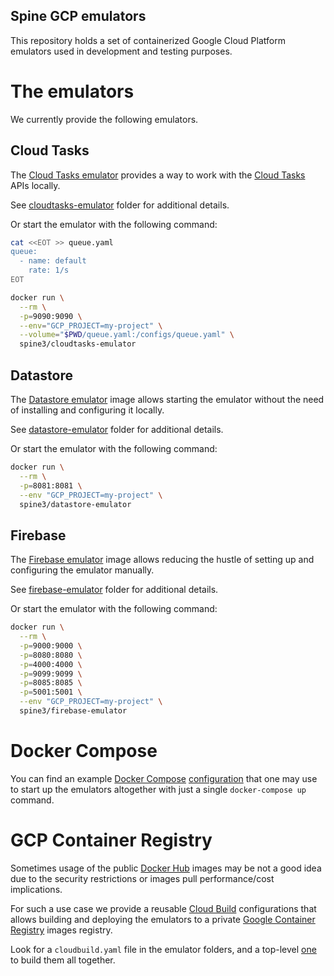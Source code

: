 Spine GCP emulators
---------

This repository holds a set of containerized Google Cloud Platform emulators used in development 
and testing purposes.

# The emulators

We currently provide the following emulators.

## Cloud Tasks

The [Cloud Tasks emulator][cloud-tasks-emulator] provides a way to work with 
the [Cloud Tasks][cloud-tasks] APIs locally.

See [cloudtasks-emulator](./cloudtasks-emulator) folder for additional details.

Or start the emulator with the following command:

```bash
cat <<EOT >> queue.yaml
queue:
  - name: default
    rate: 1/s
EOT

docker run \
  --rm \
  -p=9090:9090 \
  --env="GCP_PROJECT=my-project" \
  --volume="$PWD/queue.yaml:/configs/queue.yaml" \
  spine3/cloudtasks-emulator
```

[cloud-tasks-emulator]: https://gitlab.com/potato-oss/google-cloud/gcloud-tasks-emulator
[cloud-tasks]: https://cloud.google.com/tasks

## Datastore

The [Datastore emulator][datastore-emulator] image allows starting the emulator without the need
of installing and configuring it locally.

See [datastore-emulator](./datastore-emulator) folder for additional details.

Or start the emulator with the following command:

```bash
docker run \
  --rm \
  -p=8081:8081 \
  --env "GCP_PROJECT=my-project" \
  spine3/datastore-emulator
```

[datastore-emulator]: https://cloud.google.com/sdk/gcloud/reference/beta/emulators/datastore

## Firebase

The [Firebase emulator][firebase-emulator] image allows reducing the hustle of setting up
and configuring the emulator manually.

See [firebase-emulator](./firebase-emulator) folder for additional details.

Or start the emulator with the following command:

```bash
docker run \
  --rm \
  -p=9000:9000 \
  -p=8080:8080 \
  -p=4000:4000 \
  -p=9099:9099 \
  -p=8085:8085 \
  -p=5001:5001 \
  --env "GCP_PROJECT=my-project" \
  spine3/firebase-emulator
```

[firebase-emulator]: https://firebase.google.com/docs/emulator-suite

# Docker Compose

You can find an example [Docker Compose][docker-compose] [configuration](./docker-compose.yml) 
that one may use to start up the emulators altogether with just a single 
`docker-compose up` command.

[docker-compose]: https://docs.docker.com/compose/

# GCP Container Registry

Sometimes usage of the public [Docker Hub][docker-hub] images may be not a good idea due 
to the security restrictions or images pull performance/cost implications.

For such a use case we provide a reusable [Cloud Build][cloud-build] configurations that allows 
building and deploying the emulators to a private [Google Container Registry][gcr] images registry.

Look for a `cloudbuild.yaml` file in the emulator folders, and a top-level [one](./cloudbuild.yaml) 
to build them all together.

[docker-hub]: https://hub.docker.com/
[cloud-build]: https://cloud.google.com/cloud-build
[gcr]: https://cloud.google.com/container-registry/
